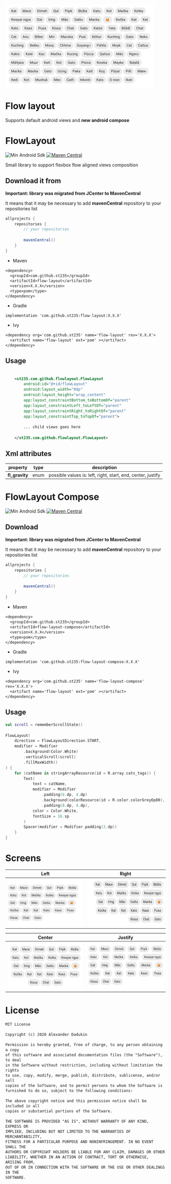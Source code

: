 <img src="/images/tags.png" width="467" height="260">

# Flow layout

Supports default android views and **new android compose**

# FlowLayout

![Min Android Sdk](https://img.shields.io/badge/minSdkVersion-16-212121.svg)
[![Maven Central](https://maven-badges.herokuapp.com/maven-central/com.github.st235/flow-layout/badge.svg)](https://maven-badges.herokuapp.com/maven-central/com.github.st235/flow-layout)

Small library to support flexbox flow aligned views composition

## Download it from

__Important: library was migrated from JCenter to MavenCentral__ 

It means that it may be necessary to add __mavenCentral__ repository to your repositories list

```groovy
allprojects {
    repositories {
        // your repositories

        mavenCentral()
    }
}
```

- Maven

```
<dependency>
  <groupId>com.github.st235</groupId>
  <artifactId>flow-layout</artifactId>
  <version>X.X.X</version>
  <type>pom</type>
</dependency>
```

- Gradle

```
implementation 'com.github.st235:flow-layout:X.X.X'
```

- Ivy

```
<dependency org='com.github.st235' name='flow-layout' rev='X.X.X'>
  <artifact name='flow-layout' ext='pom' ></artifact>
</dependency>
```

## Usage

```xml

    <st235.com.github.flowlayout.FlowLayout
        android:id="@+id/flowLayout"
        android:layout_width="0dp"
        android:layout_height="wrap_content"
        app:layout_constraintBottom_toBottomOf="parent"
        app:layout_constraintLeft_toLeftOf="parent"
        app:layout_constraintRight_toRightOf="parent"
        app:layout_constraintTop_toTopOf="parent">
        
        ... child views goes here
        
    </st235.com.github.flowlayout.FlowLayout>

```

## Xml attributes

| property | type | description |
| ----- | ----- | ----- |
| **fl_gravity** | enum | possible values is: left, right, start, end, center, justify |

# FlowLayout Compose

![Min Android Sdk](https://img.shields.io/badge/minSdkVersion-21-212121.svg)
[![Maven Central](https://maven-badges.herokuapp.com/maven-central/com.github.st235/flow-layout-compose/badge.svg)](https://maven-badges.herokuapp.com/maven-central/com.github.st235/flow-layout-compose)

## Download

__Important: library was migrated from JCenter to MavenCentral__

It means that it may be necessary to add __mavenCentral__ repository to your repositories list

```groovy
allprojects {
    repositories {
        // your repositories

        mavenCentral()
    }
}
```

- Maven

```
<dependency>
  <groupId>com.github.st235</groupId>
  <artifactId>flow-layout-compose</artifactId>
  <version>X.X.X</version>
  <type>pom</type>
</dependency>
```

- Gradle

```
implementation 'com.github.st235:flow-layout-compose:X.X.X'
```

- Ivy

```
<dependency org='com.github.st235' name='flow-layout-compose' rev='X.X.X'>
  <artifact name='flow-layout' ext='pom' ></artifact>
</dependency>
```

## Usage

```kotlin
val scroll = rememberScrollState()

FlowLayout(
    direction = FlowLayoutDirection.START,
    modifier = Modifier
        .background(Color.White)
        .verticalScroll(scroll)
        .fillMaxWidth()
) {
    for (catName in stringArrayResource(id = R.array.cats_tags)) {
        Text(
            text = catName,
            modifier = Modifier
                .padding(8.dp, 4.dp)
                .background(colorResource(id = R.color.colorGreyOp80), RoundedCornerShape(4.dp))
                .padding(8.dp, 4.dp),
            color = Color.White,
            fontSize = 16.sp
        )
        Spacer(modifier = Modifier.padding(2.dp))
    }
}
```

# Screens

| Left | Right |
| ------------- | ------------- |
| <img src="/images/left.png" width="250" height="150"> | <img src="/images/right.png" width="250" height="150">

| Center | Justify |
| ------------- | ------------- |
| <img src="/images/center.png" width="250" height="150"> | <img src="/images/justify.png" width="250" height="150"> |



# License

```
MIT License

Copyright (c) 2020 Alexander Dadukin

Permission is hereby granted, free of charge, to any person obtaining a copy
of this software and associated documentation files (the "Software"), to deal
in the Software without restriction, including without limitation the rights
to use, copy, modify, merge, publish, distribute, sublicense, and/or sell
copies of the Software, and to permit persons to whom the Software is
furnished to do so, subject to the following conditions:

The above copyright notice and this permission notice shall be included in all
copies or substantial portions of the Software.

THE SOFTWARE IS PROVIDED "AS IS", WITHOUT WARRANTY OF ANY KIND, EXPRESS OR
IMPLIED, INCLUDING BUT NOT LIMITED TO THE WARRANTIES OF MERCHANTABILITY,
FITNESS FOR A PARTICULAR PURPOSE AND NONINFRINGEMENT. IN NO EVENT SHALL THE
AUTHORS OR COPYRIGHT HOLDERS BE LIABLE FOR ANY CLAIM, DAMAGES OR OTHER
LIABILITY, WHETHER IN AN ACTION OF CONTRACT, TORT OR OTHERWISE, ARISING FROM,
OUT OF OR IN CONNECTION WITH THE SOFTWARE OR THE USE OR OTHER DEALINGS IN THE
SOFTWARE.
```
